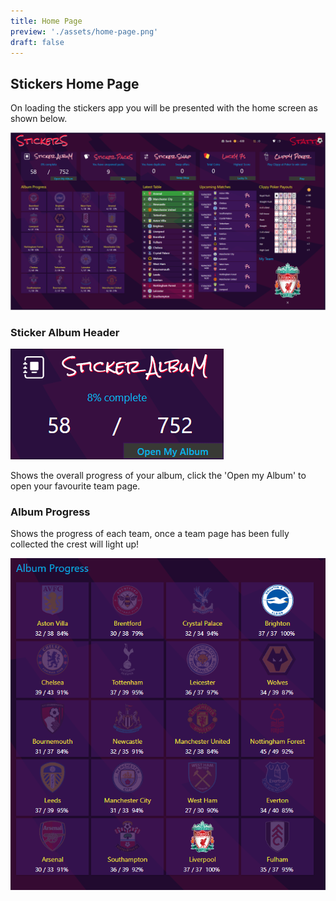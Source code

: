 ```yaml
---
title: Home Page
preview: './assets/home-page.png'
draft: false
---
```


## Stickers Home Page
On loading the stickers app you will be presented with the home screen as shown below.

![Home Page](./assets/home-page.png)

### Sticker Album Header

![Sticker Album Header](./assets/sticker-album-header.png)

Shows the overall progress of your album, click the 'Open my Album' to open your favourite team page.

### Album Progress

Shows the progress of each team, once a team page has been fully collected the crest will light up!

![Sticker Album Progress](./assets/album-progress.png)
